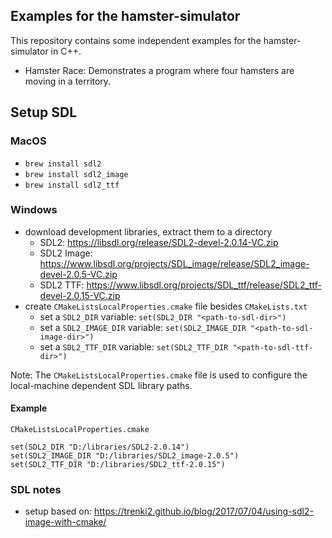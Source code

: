 ## Examples for the hamster-simulator

This repository contains some independent examples for the hamster-simulator in C++.

* Hamster Race: Demonstrates a program where four hamsters are moving in a territory.

## Setup SDL

### MacOS

* `brew install sdl2`
* `brew install sdl2_image`
* `brew install sdl2_ttf`

### Windows

* download development libraries, extract them to a directory
    * SDL2: https://libsdl.org/release/SDL2-devel-2.0.14-VC.zip
    * SDL2 Image: https://www.libsdl.org/projects/SDL_image/release/SDL2_image-devel-2.0.5-VC.zip
    * SDL2 TTF: https://www.libsdl.org/projects/SDL_ttf/release/SDL2_ttf-devel-2.0.15-VC.zip
* create `CMakeListsLocalProperties.cmake` file besides `CMakeLists.txt`
    * set a `SDL2_DIR` variable: `set(SDL2_DIR "<path-to-sdl-dir>")`
    * set a `SDL2_IMAGE_DIR` variable: `set(SDL2_IMAGE_DIR "<path-to-sdl-image-dir>")`
    * set a `SDL2_TTF_DIR` variable: `set(SDL2_TTF_DIR "<path-to-sdl-ttf-dir>")`

Note: The `CMakeListsLocalProperties.cmake` file is used to configure the local-machine dependent SDL library paths.

#### Example


`CMakeListsLocalProperties.cmake`

```
set(SDL2_DIR "D:/libraries/SDL2-2.0.14")
set(SDL2_IMAGE_DIR "D:/libraries/SDL2_image-2.0.5")
set(SDL2_TTF_DIR "D:/libraries/SDL2_ttf-2.0.15")
```

### SDL notes

* setup based on: https://trenki2.github.io/blog/2017/07/04/using-sdl2-image-with-cmake/
